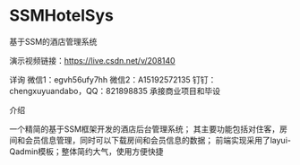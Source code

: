 # SSMHotelSys
基于SSM的酒店管理系统

演示视频链接：https://live.csdn.net/v/208140

详询 微信1：egvh56ufy7hh 微信2：A15192572135 钉钉：chengxuyuandabo，QQ：821898835 承接商业项目和毕设


介绍

一个精简的基于SSM框架开发的酒店后台管理系统； 其主要功能包括对住客，房间和会员信息管理，同时可以下载房间和会员信息的数据； 前端实现采用了layui-Qadmin模板；整体简约大气，使用方便快捷
